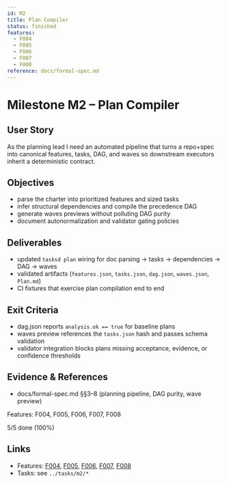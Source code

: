 ```yaml
---
id: M2
title: Plan Compiler
status: finished
features:
  - F004
  - F005
  - F006
  - F007
  - F008
reference: docs/formal-spec.md
---
```


# Milestone M2 – Plan Compiler

## User Story
As the planning lead I need an automated pipeline that turns a repo+spec into canonical features, tasks, DAG, and waves so downstream executors inherit a deterministic contract.

## Objectives
- parse the charter into prioritized features and sized tasks
- infer structural dependencies and compile the precedence DAG
- generate waves previews without polluting DAG purity
- document autonormalization and validator gating policies

## Deliverables
- updated `tasksd plan` wiring for doc parsing → tasks → dependencies → DAG → waves
- validated artifacts (`features.json`, `tasks.json`, `dag.json`, `waves.json`, `Plan.md`)
- CI fixtures that exercise plan compilation end to end

## Exit Criteria
- dag.json reports `analysis.ok == true` for baseline plans
- waves preview references the `tasks.json` hash and passes schema validation
- validator integration blocks plans missing acceptance, evidence, or confidence thresholds

## Evidence & References
- docs/formal-spec.md §§3–8 (planning pipeline, DAG purity, wave preview)

Features: F004, F005, F006, F007, F008

<!-- PROGRESS:START M2 -->
5/5 done (100%)
<!-- PROGRESS:END M2 -->

## Links
- Features: [F004](../features/F004-feature-extraction.md), [F005](../features/F005-task-generation.md), [F006](../features/F006-dependency-inference.md), [F007](../features/F007-dag-build-and-reduction.md), [F008](../features/F008-wave-simulation.md)
- Tasks: see `../tasks/m2/*`
